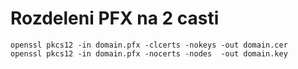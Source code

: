 # Rozdeleni PFX na 2 casti
```
openssl pkcs12 -in domain.pfx -clcerts -nokeys -out domain.cer
openssl pkcs12 -in domain.pfx -nocerts -nodes  -out domain.key 
```
